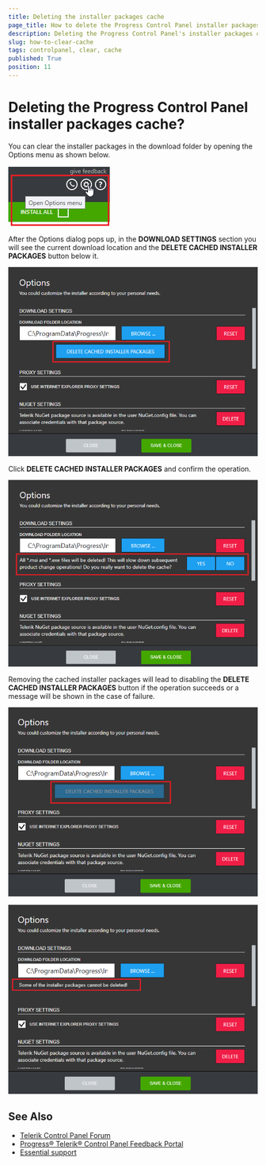 ```yaml
---
title: Deleting the installer packages cache
page_title: How to delete the Progress Control Panel installer packages cache - Telerik Control Panel
description: Deleting the Progress Control Panel's installer packages cache? with the Telerik Control Panel
slug: how-to-clear-cache
tags: controlpanel, clear, cache
published: True
position: 11 
---
```


# Deleting the Progress Control Panel installer packages cache?

You can clear the installer packages in the download folder by opening the Options menu as shown below.

![Options Menu](images/options-menu.png)

After the Options dialog pops up, in the **DOWNLOAD SETTINGS** section you will see the current download location and the **DELETE CACHED INSTALLER PACKAGES** button below it.

![Delete Cache](images/delete-cache.png)

Click **DELETE CACHED INSTALLER PACKAGES** and confirm the operation.

![Confirum Delete Cache](images/confirm-delete-cache.png)

Removing the cached installer packages will lead to disabling the **DELETE CACHED INSTALLER PACKAGES** button if the operation succeeds or a message will be shown in the case of failure.

![Confirmed Delete Cache](images/confirmed-delete-cache.png)

![Failure Delete Cache](images/failure-delete-cache.png) 

## See Also

* [Telerik Control Panel Forum](https://www.telerik.com/forums/telerik-control-panel)
* [Progress® Telerik® Control Panel Feedback Portal](https://feedback.telerik.com/controlpanel) 
* [Essential support](http://www.telerik.com/support) 
